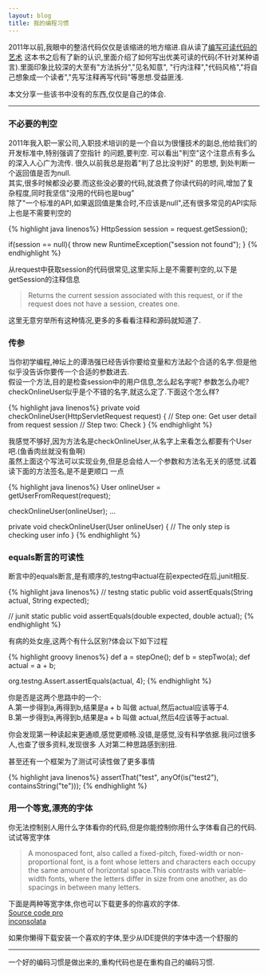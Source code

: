 ```yaml
---
layout: blog
title: 我的编程习惯
---
```


2011年以前,我眼中的整洁代码仅仅是该缩进的地方缩进.自从读了[编写可读代码的艺术](http://www.amazon.cn/dp/B008B4DTG4)
这本书之后有了新的认识,里面介绍了如何写出优美可读的代码(不针对某种语言).里面印象比较深的大至有"方法拆分","见名知意",
"行内注释","代码风格","将自己想象成一个读者","先写注释再写代码"等思想.受益匪浅.

本文分享一些该书中没有的东西,仅仅是自己的体会.

---

### 不必要的判空  
2011年我入职一家公司,入职技术培训的是一个自以为很懂技术的副总,他给我们的开发标准中,特别强调了空指针
的问题,要判空. 可以看出"判空"这个注意点有多么的深入人心广为流传. 很久以前我总是抱着"判了总比没判好"
的思想, 到处判断一个返回值是否为null.  
其实,很多时候都没必要.而这些没必要的代码,就浪费了你读代码的时间,增加了复杂程度,同时我坚信"没用的代码也是bug"  
除了"一个标准的API,如果返回值是集合时,不应该是null",还有很多常见的API实际上也是不需要判空的

{% highlight java linenos%}
HttpSession session = request.getSession();

if(session == null){
  throw new RuntimeException("session not found");
}
{% endhighlight %}

从request中获取session的代码很常见,这里实际上是不需要判空的,以下是getSession的注释信息

>Returns the current session associated with this request, or if the request
does not have a session, creates one.

这里无意穷举所有这种情况,更多的多看看注释和源码就知道了.

### 传参  
当你初学编程,神坛上的谭浩强已经告诉你要给变量和方法起个合适的名字.但是他似乎没告诉你要传一个合适的参数进去.  
假设一个方法,目的是检查session中的用户信息,怎么起名字呢? 参数怎么办呢?  
checkOnlineUser似乎是个不错的名字,就这么定了.下面这个怎么样?

{% highlight java linenos%}
private void checkOnlineUser(HttpServletRequest request) {
  // Step one: Get user detail from request session
  // Step two: Check
}
{% endhighlight %}

我感觉不够好,因为方法名是checkOnlineUser,从名字上来看怎么都要有个User吧.(鱼香肉丝就没有鱼啊)  
虽然上面这个写法可以实现业务,但是总会给人一个参数和方法名无关的感觉.试着读下面的方法签名,是不是更顺口
一点

{% highlight java linenos%}
User onlineUser = getUserFromRequest(request);

checkOnlineUser(onlineUser);
...

private void checkOnlineUser(User onlineUser) {
  // The only step is checking user info
}
{% endhighlight %}

### equals断言的可读性  
断言中的equals断言,是有顺序的,testng中actual在前expected在后,junit相反.

{% highlight java linenos%}
// testng
static public void assertEquals(String actual, String expected);

// junit
static public void assertEquals(double expected, double actual);
{% endhighlight %}

有病的处女座,这两个有什么区别?体会以下如下过程

{% highlight groovy linenos%}
def a = stepOne();
def b = stepTwo(a);
def actual = a + b;

org.testng.Assert.assertEquals(actual, 4);
{% endhighlight %}

你是否是这两个思路中的一个:  
A.第一步得到a,再得到b,结果是a + b 叫做 actual,然后actual应该等于4.  
B.第一步得到a,再得到b,结果是a + b 叫做 actual,然后4应该等于actual.

你会发现第一种读起来更通顺,感觉更顺畅.没错,是感觉,没有科学依据.我问过很多人,也查了很多资料,发现很多
人对第二种思路感到别扭.

甚至还有一个框架为了测试可读性做了更多事情

{% highlight java linenos%}
assertThat("test", anyOf(is("test2"), containsString("te")));
{% endhighlight %}

###  用一个等宽,漂亮的字体  
你无法控制别人用什么字体看你的代码,但是你能控制你用什么字体看自己的代码. 试试等宽字体  

>A monospaced font, also called a fixed-pitch, fixed-width or non-proportional
font, is a font whose letters and characters each occupy the same amount of
horizontal space.This contrasts with variable-width fonts, where the letters
differ in size from one another, as do spacings in between many letters.

下面是两种等宽字体,你也可以下载更多的你喜欢的字体.  
[Source code pro](https://github.com/adobe/source-code-pro)  
[inconsolata](http://levien.com/type/myfonts/inconsolata.html)

如果你懒得下载安装一个喜欢的字体,至少从IDE提供的字体中选一个舒服的

---

一个好的编码习惯是做出来的,重构代码也是在重构自己的编码习惯.

